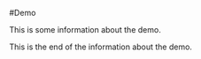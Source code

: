 #Demo

This is some information about the demo.

This is the end of the information about the demo.
